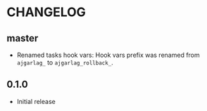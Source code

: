CHANGELOG
=========

master
------

* Renamed tasks hook vars: Hook vars prefix was renamed from `ajgarlag_` to
`ajgarlag_rollback_`.

0.1.0
-----
* Initial release
